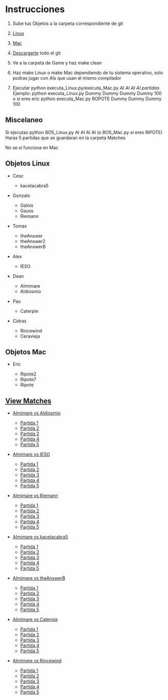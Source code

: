 # Instrucciones

1. Sube tus Objetos a la carpeta correspondiente de git

  1. [Linux](https://github.com/deanamic/DOMINATOR/tree/master/Objects/Linux)
  2. [Mac](https://github.com/deanamic/DOMINATOR/tree/master/Objects/Mac)  


2. [Descargarte](https://github.com/deanamic/DOMINATOR/archive/master.zip) todo el git

3. Ve a la carpeta de Game y haz make clean
4. Haz make Linux o make Mac dependiendo de tu sistema operativo, solo podras jugar con AIs que usan el mismo compilador  

5. Ejecutar python executa_Linux.py/executa_Mac.py _AI AI AI AI partidas_  
   Ejemplo: python executa_Linux.py Dummy Dummy Dummy Dummy 100  
   o si eres eric python executa_Mac.py ROPOTE Dummy Dummy Dummy 100

## Miscelaneo

Si ejecutas python BO5_Linux.py AI AI AI AI (o BO5_Mac.py si eres RIPOTE)  
Haras 5 partidas que se guardaran en la carpeta Matches

No se si funciona en Mac

## Objetos Linux

- Cesc

  - kacelacabra5

- Gonzalo

  - Galois
  - Gauss
  - Riemann

- Tomas

  - theAnswer
  - theAnswer2
  - theAnswerB

- Alex

  - IESO

- Dean

  - AImimare
  - AIdiosmio

- Pau
  - Caterpie  

- Cidras
  - Rincewind
  - Ceravieja 


## Objetos Mac

- Eric

  - Ripote2
  - Ripote7
  - Ripote

## [View Matches](https://deanamic.github.io/DOMINATOR/viewer.html)

- [AImimare vs AIdiosmio](https://github.com/deanamic/DOMINATOR/tree/master/Game/Matches/Match%20AImimare%20vs%20AIdiosmio%20vs%20AImimare%20vs%20AIdiosmio%20%2004.12.2016%2017:50)

  - [Partida 1](https://deanamic.github.io/DOMINATOR/viewer.html?game=https://raw.githubusercontent.com/deanamic/DOMINATOR/master/Game/Matches/Match%20AImimare%20vs%20AIdiosmio%20vs%20AImimare%20vs%20AIdiosmio%20%2004.12.2016%2017%3A50/Match%20Number0.res?token=AQ_cjSzezFw9yYens4tPbeVPwh2Aawwqks5YTd77wA%3D%3D)  
  - [Partida 2](https://deanamic.github.io/DOMINATOR/viewer.html?game=https://raw.githubusercontent.com/deanamic/DOMINATOR/master/Game/Matches/Match%20AImimare%20vs%20AIdiosmio%20vs%20AImimare%20vs%20AIdiosmio%20%2004.12.2016%2017%3A50/Match%20Number1.res?token=AQ_cjfdMEeaWm8AGTtXnu9v1Vtplw7Hyks5YTd9BwA%3D%3D)
  - [Partida 2](https://deanamic.github.io/DOMINATOR/viewer.html?game=https://raw.githubusercontent.com/deanamic/DOMINATOR/master/Game/Matches/Match%20AImimare%20vs%20AIdiosmio%20vs%20AImimare%20vs%20AIdiosmio%20%2004.12.2016%2017%3A50/Match%20Number2.res?token=AQ_cjd2t8_e2Pq1MPCtpwq7E--Cfsh8Fks5YTd9FwA%3D%3D)
  - [Partida 4](https://deanamic.github.io/DOMINATOR/viewer.html?game=https://raw.githubusercontent.com/deanamic/DOMINATOR/master/Game/Matches/Match%20AImimare%20vs%20AIdiosmio%20vs%20AImimare%20vs%20AIdiosmio%20%2004.12.2016%2017%3A50/Match%20Number3.res?token=AQ_cjdbZhW_g8NAiETNDJOpO1w5h5m4zks5YTd9IwA%3D%3D)  
  - [Partida 5](https://deanamic.github.io/DOMINATOR/viewer.html?game=https://raw.githubusercontent.com/deanamic/DOMINATOR/master/Game/Matches/Match%20AImimare%20vs%20AIdiosmio%20vs%20AImimare%20vs%20AIdiosmio%20%2004.12.2016%2017%3A50/Match%20Number4.res?token=AQ_cjX4DvFhHArrr7N94za77vVpWInNXks5YTd9KwA%3D%3D)  


- [AImimare vs IESO](https://github.com/deanamic/DOMINATOR/tree/master/Game/Matches/Match%20AImimare%20vs%20Galois%20vs%20theAnswer%20vs%20IESO%20%2004.12.2016%2017:12)

  - [Partida 1](https://deanamic.github.io/DOMINATOR/viewer.html?game=https://raw.githubusercontent.com/deanamic/DOMINATOR/master/Game/Matches/Match%20AImimare%20vs%20IESO%20vs%20AImimare%20vs%20IESO%20%2004.12.2016%2017%3A48/Match%20Number0.res?token=AQ_cjfBhQGnikjU24qXNNDQ9PbQs4QlLks5YTeBbwA%3D%3D)  
  - [Partida 2](https://deanamic.github.io/DOMINATOR/viewer.html?game=https://raw.githubusercontent.com/deanamic/DOMINATOR/master/Game/Matches/Match%20AImimare%20vs%20IESO%20vs%20AImimare%20vs%20IESO%20%2004.12.2016%2017%3A48/Match%20Number1.res?token=AQ_cjUNChj1qpQ5SPxCz7IikAaQM8yAQks5YTeB4wA%3D%3D)  
  - [Partida 3](https://deanamic.github.io/DOMINATOR/viewer.html?game=https://raw.githubusercontent.com/deanamic/DOMINATOR/master/Game/Matches/Match%20AImimare%20vs%20IESO%20vs%20AImimare%20vs%20IESO%20%2004.12.2016%2017%3A48/Match%20Number2.res?token=AQ_cjcookMTrHjsdiPyhitaLPbIUxaB8ks5YTeCEwA%3D%3D)  
  - [Partida 4](https://deanamic.github.io/DOMINATOR/viewer.html?game=https://raw.githubusercontent.com/deanamic/DOMINATOR/master/Game/Matches/Match%20AImimare%20vs%20IESO%20vs%20AImimare%20vs%20IESO%20%2004.12.2016%2017%3A48/Match%20Number3.res?token=AQ_cjTuNMjXOKnkG4LmqtEc52pTegScxks5YTeBqwA%3D%3D)  
  - [Partida 5](https://deanamic.github.io/DOMINATOR/viewer.html?game=https://raw.githubusercontent.com/deanamic/DOMINATOR/master/Game/Matches/Match%20AImimare%20vs%20IESO%20vs%20AImimare%20vs%20IESO%20%2004.12.2016%2017%3A48/Match%20Number4.res?token=AQ_cjVUsEpauJQAGckl-wna4Drw2CVsaks5YTeBpwA%3D%3D)  


- [AImimare vs Riemann](https://github.com/deanamic/DOMINATOR/tree/master/Game/Matches/Match%20AImimare%20vs%20Riemann%20vs%20AImimare%20vs%20Riemann%20%2004.12.2016%2017:42)

    - [Partida 1](https://deanamic.github.io/DOMINATOR/viewer.html?game=https://raw.githubusercontent.com/deanamic/DOMINATOR/master/Game/Matches/Match%20AImimare%20vs%20Riemann%20vs%20AImimare%20vs%20Riemann%20%2004.12.2016%2017%3A42/Match%20Number0.res?token=AQ_cjeVY4TRthNNOy0_9ysDpkI93jlu1ks5YTd_KwA%3D%3D)
    - [Partida 2](https://deanamic.github.io/DOMINATOR/viewer.html?game=https://raw.githubusercontent.com/deanamic/DOMINATOR/master/Game/Matches/Match%20AImimare%20vs%20Riemann%20vs%20AImimare%20vs%20Riemann%20%2004.12.2016%2017%3A42/Match%20Number1.res?token=AQ_cjUCIdY8eTTd_nMkHWott3IFbndcpks5YTd_MwA%3D%3D)  
    - [Partida 3](https://deanamic.github.io/DOMINATOR/viewer.html?game=https://raw.githubusercontent.com/deanamic/DOMINATOR/master/Game/Matches/Match%20AImimare%20vs%20Riemann%20vs%20AImimare%20vs%20Riemann%20%2004.12.2016%2017%3A42/Match%20Number2.res?token=AQ_cjeb8p6ggs3xZ8TChpixqYPviI3u2ks5YTd_NwA%3D%3D)  
    - [Partida 4](https://deanamic.github.io/DOMINATOR/viewer.html?game=https://raw.githubusercontent.com/deanamic/DOMINATOR/master/Game/Matches/Match%20AImimare%20vs%20Riemann%20vs%20AImimare%20vs%20Riemann%20%2004.12.2016%2017%3A42/Match%20Number3.res?token=AQ_cjfp-Nxizq0Bx8G1dNCx6ARYF42exks5YTd_PwA%3D%3D)  
    - [Partida 5](https://deanamic.github.io/DOMINATOR/viewer.html?game=https://raw.githubusercontent.com/deanamic/DOMINATOR/master/Game/Matches/Match%20AImimare%20vs%20Riemann%20vs%20AImimare%20vs%20Riemann%20%2004.12.2016%2017%3A42/Match%20Number4.res?token=AQ_cjStHCjZDyzhXMrPt8IAgygjeqo5Hks5YTd_QwA%3D%3D)  

- [AImimare vs kacelacabra5](https://github.com/deanamic/DOMINATOR/tree/master/Game/Matches/Match%20AImimare%20vs%20kacelacabra5%20vs%20AImimare%20vs%20kacelacabra5%20%2004.12.2016%2017:45)

    - [Partida 1](https://deanamic.github.io/DOMINATOR/viewer.html?game=https://raw.githubusercontent.com/deanamic/DOMINATOR/master/Game/Matches/Match%20AImimare%20vs%20kacelacabra5%20vs%20AImimare%20vs%20kacelacabra5%20%2004.12.2016%2017%3A45/Match%20Number0.res?token=AQ_cjQq_iFKoT8MVlGMnd-WXC9Gqbymfks5YTd__wA%3D%3D)  
    - [Partida 2](https://deanamic.github.io/DOMINATOR/viewer.html?game=https://raw.githubusercontent.com/deanamic/DOMINATOR/master/Game/Matches/Match%20AImimare%20vs%20kacelacabra5%20vs%20AImimare%20vs%20kacelacabra5%20%2004.12.2016%2017%3A45/Match%20Number1.res?token=AQ_cjWBb8RihmmewDuvY9WoGsntb0S04ks5YTd__wA%3D%3D)  
    - [Partida 3](https://deanamic.github.io/DOMINATOR/viewer.html?game=https://raw.githubusercontent.com/deanamic/DOMINATOR/master/Game/Matches/Match%20AImimare%20vs%20kacelacabra5%20vs%20AImimare%20vs%20kacelacabra5%20%2004.12.2016%2017%3A45/Match%20Number2.res?token=AQ_cjbXD7dk0gPqsIXO95CoP4elG50Odks5YTeAAwA%3D%3D)  
    - [Partida 4](https://deanamic.github.io/DOMINATOR/viewer.html?game=https://raw.githubusercontent.com/deanamic/DOMINATOR/master/Game/Matches/Match%20AImimare%20vs%20kacelacabra5%20vs%20AImimare%20vs%20kacelacabra5%20%2004.12.2016%2017%3A45/Match%20Number3.res?token=AQ_cjQ4J2ckjy1qRgiTw83pwLkJrgNuJks5YTeABwA%3D%3D)  
    - [Partida 5](https://deanamic.github.io/DOMINATOR/viewer.html?game=https://raw.githubusercontent.com/deanamic/DOMINATOR/master/Game/Matches/Match%20AImimare%20vs%20kacelacabra5%20vs%20AImimare%20vs%20kacelacabra5%20%2004.12.2016%2017%3A45/Match%20Number4.res?token=AQ_cjaNRIIrZWM9PTssma8yCpVuEI1gOks5YTeADwA%3D%3D)  

- [AImimare vs theAnswerB](https://github.com/deanamic/DOMINATOR/tree/master/Game/Matches/Match%20AImimare%20vs%20theAnswerB%20vs%20AImimare%20vs%20theAnswerB%20%2004.12.2016%2017:47)

    - [Partida 1](https://deanamic.github.io/DOMINATOR/viewer.html?game=https://raw.githubusercontent.com/deanamic/DOMINATOR/master/Game/Matches/Match%20AImimare%20vs%20theAnswerB%20vs%20AImimare%20vs%20theAnswerB%20%2004.12.2016%2017%3A47/Match%20Number0.res?token=AQ_cjTtJfx13kEYilpmak11gGCaOQ_Siks5YTeAswA%3D%3D)   
    - [Partida 2](https://deanamic.github.io/DOMINATOR/viewer.html?game=https://raw.githubusercontent.com/deanamic/DOMINATOR/master/Game/Matches/Match%20AImimare%20vs%20theAnswerB%20vs%20AImimare%20vs%20theAnswerB%20%2004.12.2016%2017%3A47/Match%20Number1.res?token=AQ_cjTNFb0MLAp9_lkYmvOzheFXqUyo0ks5YTeAuwA%3D%3D)  
    - [Partida 3](https://deanamic.github.io/DOMINATOR/viewer.html?game=https://raw.githubusercontent.com/deanamic/DOMINATOR/master/Game/Matches/Match%20AImimare%20vs%20theAnswerB%20vs%20AImimare%20vs%20theAnswerB%20%2004.12.2016%2017%3A47/Match%20Number2.res?token=AQ_cjVNoB_QQeApQry1u7aenD1L0uB9Aks5YTeAvwA%3D%3D)  
    - [Partida 4](https://deanamic.github.io/DOMINATOR/viewer.html?game=https://raw.githubusercontent.com/deanamic/DOMINATOR/master/Game/Matches/Match%20AImimare%20vs%20theAnswerB%20vs%20AImimare%20vs%20theAnswerB%20%2004.12.2016%2017%3A47/Match%20Number3.res?token=AQ_cjax5yNUbCTyHs-86fEfof2ylsmvyks5YTeAwwA%3D%3D)  
    - [Partida 5](https://deanamic.github.io/DOMINATOR/viewer.html?game=https://raw.githubusercontent.com/deanamic/DOMINATOR/master/Game/Matches/Match%20AImimare%20vs%20theAnswerB%20vs%20AImimare%20vs%20theAnswerB%20%2004.12.2016%2017%3A47/Match%20Number4.res?token=AQ_cjVegJEmZuP3Hl-GUnjShe1kVqo69ks5YTeAywA%3D%3D)

- [AImimare vs Caterpie](https://github.com/deanamic/DOMINATOR/tree/master/Game/Matches/Match%20AImimare%20vs%20Caterpie%20vs%20AImimare%20vs%20Caterpie%20%2004.12.2016%2023:45)  
    - [Partida 1](https://deanamic.github.io/DOMINATOR/viewer.html?game=https://raw.githubusercontent.com/deanamic/DOMINATOR/master/Game/Matches/Match%20AImimare%20vs%20Caterpie%20vs%20AImimare%20vs%20Caterpie%20%2004.12.2016%2023%3A45/Match%20Number0.res?token=AQ_cjWRKrkrjApyp6i5BdjIOrrU0aCTcks5YTd92wA%3D%3D)  
    - [Partida 2](https://deanamic.github.io/DOMINATOR/viewer.html?game=https://raw.githubusercontent.com/deanamic/DOMINATOR/master/Game/Matches/Match%20AImimare%20vs%20Caterpie%20vs%20AImimare%20vs%20Caterpie%20%2004.12.2016%2023%3A45/Match%20Number1.res?token=AQ_cjYqbLnYhUPVJhs4ZMD4NaxLl480-ks5YTd96wA%3D%3D)  
    - [Partida 3](https://deanamic.github.io/DOMINATOR/viewer.html?game=https://raw.githubusercontent.com/deanamic/DOMINATOR/master/Game/Matches/Match%20AImimare%20vs%20Caterpie%20vs%20AImimare%20vs%20Caterpie%20%2004.12.2016%2023%3A45/Match%20Number2.res?token=AQ_cjQe8d3wBqlQBXYNaf5v6B0PaNmw3ks5YTd97wA%3D%3D)  
    - [Partida 4](https://deanamic.github.io/DOMINATOR/viewer.html?game=https://raw.githubusercontent.com/deanamic/DOMINATOR/master/Game/Matches/Match%20AImimare%20vs%20Caterpie%20vs%20AImimare%20vs%20Caterpie%20%2004.12.2016%2023%3A45/Match%20Number3.res?token=AQ_cjVBj3s1UgsignaccOEpuwbgxaRa5ks5YTd98wA%3D%3D)  
    - [Partida 5](https://deanamic.github.io/DOMINATOR/viewer.html?game=https://raw.githubusercontent.com/deanamic/DOMINATOR/master/Game/Matches/Match%20AImimare%20vs%20Caterpie%20vs%20AImimare%20vs%20Caterpie%20%2004.12.2016%2023%3A45/Match%20Number4.res?token=AQ_cjYKYb0letpCcFKCFfVFPxiGmoboiks5YTd99wA%3D%3D)  

- [AImimare vs Rincewind]()  
    - [Partida 1](https://deanamic.github.io/DOMINATOR/viewer.html?game=https://raw.githubusercontent.com/deanamic/DOMINATOR/master/Game/Matches/Match%20AImimare%20vs%20Rincewind%20vs%20AImimare%20vs%20Rincewind%20%2005.12.2016%2014%3A56/Match%20Number0.res?token=AQ_cjeTLRB0llxQh2tc6JyPP8a4z_6BHks5YTq0owA%3D%3D)  
    - [Partida 2](https://deanamic.github.io/DOMINATOR/viewer.html?game=https://raw.githubusercontent.com/deanamic/DOMINATOR/master/Game/Matches/Match%20AImimare%20vs%20Rincewind%20vs%20AImimare%20vs%20Rincewind%20%2005.12.2016%2014%3A56/Match%20Number1.res?token=AQ_cjV0xOKj-70U3Wd9ujb8GjphX2kn9ks5YTq0swA%3D%3D)  
    - [Partida 3](https://deanamic.github.io/DOMINATOR/viewer.html?game=https://raw.githubusercontent.com/deanamic/DOMINATOR/master/Game/Matches/Match%20AImimare%20vs%20Rincewind%20vs%20AImimare%20vs%20Rincewind%20%2005.12.2016%2014%3A56/Match%20Number2.res?token=AQ_cjcUg4kVi9BsLhG4L35ND4f6qZTawks5YTq1TwA%3D%3D)  
    - [Partida 4](https://deanamic.github.io/DOMINATOR/viewer.html?game=https://raw.githubusercontent.com/deanamic/DOMINATOR/master/Game/Matches/Match%20AImimare%20vs%20Rincewind%20vs%20AImimare%20vs%20Rincewind%20%2005.12.2016%2014%3A56/Match%20Number3.res?token=AQ_cjYhr28edNqF8v_f0I_F6HcoQxaGuks5YTq2XwA%3D%3D)  
    - [Partida 5](https://deanamic.github.io/DOMINATOR/viewer.html?game=https://raw.githubusercontent.com/deanamic/DOMINATOR/master/Game/Matches/Match%20AImimare%20vs%20Rincewind%20vs%20AImimare%20vs%20Rincewind%20%2005.12.2016%2014%3A56/Match%20Number4.res?token=AQ_cjTw-RwDxP9bJafF6VVAt2SbYfmcYks5YTq2WwA%3D%3D)  
